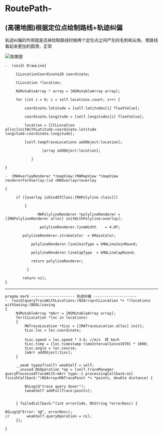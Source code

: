 # RoutePath-
## (高德地图)根据定位点绘制路线+轨迹纠偏
轨迹纠偏的作用就是去掉绘制路线时候两个定位点之间产生的毛刺和尖角，使路线看起来更加的圆滑，正常

![效果图][image-1]

	-  (void) DrawLine{
	
		 CLLocationCoordinate2D coordinate;
	
		 CLLocation *location;
	
		 NSMutableArray * array = [NSMutableArray array];
	
		 for (int i = 0; i < self.locations.count; i++) {
	
			 coordinate.latitude = [self.latitudes[i] floatValue];
	
			 coordinate.longitude = [self.longitudes[i] floatValue];
	
			 location = [[CLLocation alloc]initWithLatitude:coordinate.latitude longitude:coordinate.longitude];
	
			 [self.tempTraceLocations addObject:location];
	
	                 [array addObject:location];
	
	            }
	
	}
	
	-  (MAOverlayRenderer *)mapView:(MAMapView *)mapView rendererForOverlay:(id <MAOverlay>)overlay
	
	{
	
	     if ([overlay isKindOfClass:[MAPolyline class]])
	
	         {
	
	               MAPolylineRenderer *polylineRenderer = [[MAPolylineRenderer alloc] initWithPolyline:overlay];
	
	                polylineRenderer.lineWidth    = 4.0f;
	
			polylineRenderer.strokeColor  = KMainColor;
	
		        polylineRenderer.lineJoinType = kMALineJoinRound;
	
	 	        polylineRenderer.lineCapType  = kMALineCapRound;
	
	 	        return polylineRenderer;
	
	          }
	
	        return nil;
	}
---- 
	pragma mark -------------------- 轨迹纠偏 --------------------
	-  (void)queryTraceWithLocations:(NSArray<CLLocation *> *)locations withSaving:(BOOL)saving
	{
		 NSMutableArray *mArr = [NSMutableArray array];
		 for(CLLocation *loc in locations)
		 {
			 MATraceLocation *tLoc = [[MATraceLocation alloc] init];
			 tLoc.loc = loc.coordinate;
	
			 tLoc.speed = loc.speed * 3.6; //m/s  转 km/h
			 tLoc.time = [loc.timestamp timeIntervalSince1970] * 1000;
			 tLoc.angle = loc.course;
			 [mArr addObject:tLoc];
		 }
	
		 __weak typeof(self) weakSelf = self;
		 __unused NSOperation *op = [self.traceManager queryProcessedTraceWith:mArr type:-1 processingCallback:nil  finishCallback:^(NSArray<MATracePoint *> *points, double distance) {
	
			 NSLog(@"trace query done!");
			 [weakSelf addFullTrace:points];
	
	
		 } failedCallback:^(int errorCode, NSString *errorDesc) {
	
	NSLog(@"Error: %@", errorDesc);
	//        weakSelf.queryOperation = nil;
		 }];
	
	}

[image-1]:	https://ooo.0o0.ooo/2017/06/21/594a33c7e4f8f.png "效果图"